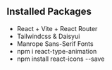 ## Installed Packages
* React + Vite + React Router
* Tailwindcss & Daisyui
* Manrope Sans-Serif Fonts
* npm i react-type-animation
* npm install react-icons --save
